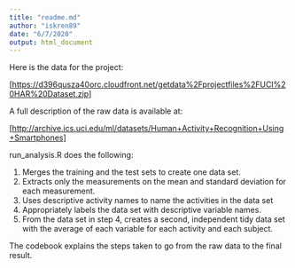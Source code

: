 ```yaml
---
title: "readme.md"
author: "iskren89"
date: "6/7/2020"
output: html_document
---
```

Here is the data for the project:

[https://d396qusza40orc.cloudfront.net/getdata%2Fprojectfiles%2FUCI%20HAR%20Dataset.zip]

A full description of the raw data is available at:

[http://archive.ics.uci.edu/ml/datasets/Human+Activity+Recognition+Using+Smartphones]

run_analysis.R does the following:

1) Merges the training and the test sets to create one data set.
2) Extracts only the measurements on the mean and standard deviation for each measurement.
3) Uses descriptive activity names to name the activities in the data set
4) Appropriately labels the data set with descriptive variable names.
5) From the data set in step 4, creates a second, independent tidy data set with the average of each variable for each activity and each subject.

The codebook explains the steps taken to go from the raw data to the final result.